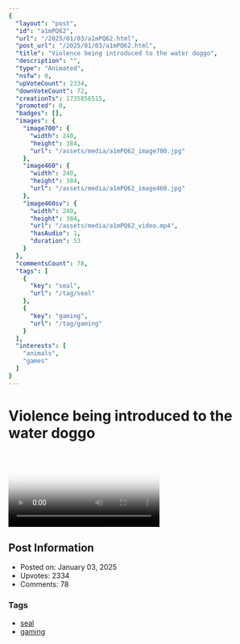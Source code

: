 ```yaml
---
{
  "layout": "post",
  "id": "a1mPQ62",
  "url": "/2025/01/03/a1mPQ62.html",
  "post_url": "/2025/01/03/a1mPQ62.html",
  "title": "Violence being introduced to the water doggo",
  "description": "",
  "type": "Animated",
  "nsfw": 0,
  "upVoteCount": 2334,
  "downVoteCount": 72,
  "creationTs": 1735856515,
  "promoted": 0,
  "badges": [],
  "images": {
    "image700": {
      "width": 240,
      "height": 384,
      "url": "/assets/media/a1mPQ62_image700.jpg"
    },
    "image460": {
      "width": 240,
      "height": 384,
      "url": "/assets/media/a1mPQ62_image460.jpg"
    },
    "image460sv": {
      "width": 240,
      "height": 384,
      "url": "/assets/media/a1mPQ62_video.mp4",
      "hasAudio": 1,
      "duration": 53
    }
  },
  "commentsCount": 78,
  "tags": [
    {
      "key": "seal",
      "url": "/tag/seal"
    },
    {
      "key": "gaming",
      "url": "/tag/gaming"
    }
  ],
  "interests": [
    "animals",
    "games"
  ]
}
---
```


# Violence being introduced to the water doggo

<video controls playsinline loop poster="/assets/media/a1mPQ62_image460.jpg">
  <source src="/assets/media/a1mPQ62_video.mp4" type="video/mp4">
  Your browser does not support the video tag.
</video>

## Post Information

- Posted on: January 03, 2025
- Upvotes: 2334
- Comments: 78

### Tags

- [seal](/tag/seal)
- [gaming](/tag/gaming)
